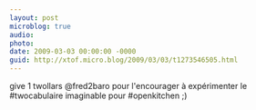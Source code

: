 ```yaml
---
layout: post
microblog: true
audio: 
photo: 
date: 2009-03-03 00:00:00 -0000
guid: http://xtof.micro.blog/2009/03/03/t1273546505.html
---
```

give 1 twollars @fred2baro pour l'encourager à expérimenter le #twocabulaire imaginable pour #openkitchen ;)
